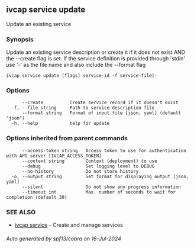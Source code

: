 ## ivcap service update

Update an existing service

### Synopsis

Update an existing service description or create it if it does not exist
AND the --create flag is set. If the service definition is provided
through 'stdin' use '-' as the file name and also include the --format flag 

```
ivcap service update [flags] service-id -f service-file|-
```

### Options

```
      --create          Create service record if it doesn't exist
  -f, --file string     Path to service description file
      --format string   Format of input file [json, yaml] (default "json")
  -h, --help            help for update
```

### Options inherited from parent commands

```
      --access-token string   Access token to use for authentication with API server [IVCAP_ACCESS_TOKEN]
      --context string        Context (deployment) to use
      --debug                 Set logging level to DEBUG
      --no-history            Do not store history
  -o, --output string         Set format for displaying output [json, yaml]
      --silent                Do not show any progress information
      --timeout int           Max. number of seconds to wait for completion (default 30)
```

### SEE ALSO

* [ivcap service](ivcap_service.md)	 - Create and manage services 

###### Auto generated by spf13/cobra on 16-Jul-2024

